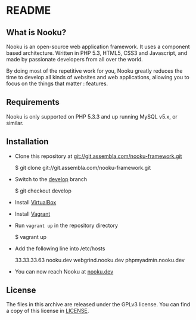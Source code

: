 README
======

What is Nooku?
--------------

Nooku is an open-source web application framework. It uses a component based architecture. Written in PHP 5.3, HTML5, CSS3 and Javascript, and made by passionate developers from all over the world. 

By doing most of the repetitive work for you, Nooku greatly reduces the time to develop all kinds of websites and web applications, allowing you to focus on the things that matter : features.


Requirements
------------

Nooku is only supported on PHP 5.3.3 and up running MySQL v5.x, or similar. 


Installation
------------

* Clone this repository at [git://git.assembla.com/nooku-framework.git](git://git.assembla.com/nooku-framework.git)

    $ git clone git://git.assembla.com/nooku-framework.git

* Switch to the [develop](https://nooku.assembla.com/code/nooku-framework/git/nodes/develop) branch

    $ git checkout develop

* Install [VirtualBox](http://www.virtualbox.org/)

* Install [Vagrant](http://downloads.vagrantup.com/)

* Run `vagrant up` in the repository directory

    $ vagrant up

* Add the following line into /etc/hosts

    33.33.33.63 nooku.dev webgrind.nooku.dev phpmyadmin.nooku.dev

* You can now reach Nooku at [nooku.dev](http://nooku.dev/)

License
-------

The files in this archive are released under the GPLv3 license. You can find a copy of this license in [LICENSE](develop/LICENSE.md).

